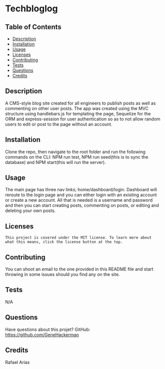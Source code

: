 # Techbloglog
  
  

  ## Table of Contents
  * [Description](#description)
  * [Installation](#installation)
  * [Usage](#usage)
  * [Licenses](#licenses)
  * [Contributing](#contributing)
  * [Tests](#tests)
  * [Questions](#questions)
  * [Credits](#credits)
  
  ## Description
  A CMS-style blog site created for all engineers to publish posts as well as commenting on other user posts. The app was created using the MVC structure using handlebars.js for templating the page, Sequelize for the ORM and express-session for user authentication so as to not allow random users to edit or post to the page without an account. 

  ## Installation
  Clone the repo, then navigate to the root folder and run the following commands on the CLI: NPM run test, NPM run seed(this is to sync the database) and NPM start(this will run the server).

  ## Usage
  The main page has three nav links; home/dashboard/login. Dashboard will reroute to the login page and you can either login with an existing account or create a new account. All that is needed is a username and password and then you can start creating posts, commenting on posts, or editing and deleting your own posts. 

  ## Licenses
    This project is covered under the MIT license. To learn more about what this means, click the license button at the top.

  ## Contributing
  You can shoot an email to the one provided in this README file and start throwing in some issues should you find any on the site. 

  ## Tests
  N/A

  ## Questions
  Have questions about this projet?
  GitHub: https://github.com/GeneHackerman

  ## Credits
  Rafael Arias
  
  